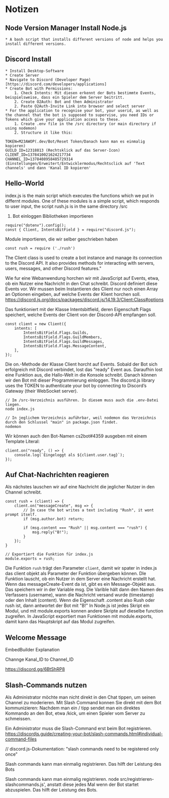# Notizen
## Node Version Manager Install Node.js
    * A bash script that installs different versions of node and helps you install different versions. 
## Discord Install 
    * Install Desktop-Software
    * Create Server
    * Navigate to Discord (Developer Page)[https://discord.com/developers/applications]
    * Create Bot with Permissions:
        1. Check Intents: Mit diesen erkennt der Bots bestimmte Events, beispielsweise, dass ein Spieler dem Server beitritt.
        2. Create O2Auth: Bot and then Administrator 
        2. Paste O2Auth-Invite Link into browser and select server
    * For the application to recognise your bot, your userid, as well as the channel that the bot is supposed to supervise, you need IDs or Tokens which give your application access to these.
        1. Create .env file in the /src directory (or main directory if using nodemon)
        2. Structure it like this:
```
TOKEN=M23AWOP(.dev/Bot/Reset Token/Danach kann man es einmalig kopieren)
GUILD_ID=12318813 (Rechtsklick auf das Server-Icon)
CLIENT_ID=1378410021624217734 
CHANNEL_ID=1378408958485729314 (Einstellungen/Erweitert/Entwicklermodus/Rechtsclick auf 'Text channels' und dann 'Kanal ID kopieren'
```

## Hello-World
index.js is the main script which executes the functions which we put in differnt modules.
One of these modules is a simple script, which responds to user input, the script rush.js is in the same directory /src
1. Bot einloggen
Bibliotheken importieren    
```
require("dotenv").config();
const { Client, IntentsBitField } = require("discord.js");
```
Module importieren, die wir selber geschrieben haben
```
const rush = require ('./rush')
```
The Client class is used to create a bot instance and manage its connection to the Discord API. It also provides methods for interacting with servers, users, messages, and other Discord features."

Wie fur eine Webanwendung horchen wir mit JavaScript auf Events, etwa, ob ein Nutzer eine Nachricht in den Chat schreibt. Discord definiert diese Events vor. Wir mussen beim Instantieren des Client nur noch einen Array an Optionen eingeben, auf welche Events der Klient horchen soll. 
https://discord.js.org/docs/packages/discord.js/14.19.3/Client:Class#options

Das funktioniert mit der Klasse Intentsbitfield, deren Eigenschaft Flags speichert, welche Events der Client von der Discord-API empfangen soll.
```
const client = new Client({
	intents: [
		IntentsBitField.Flags.Guilds,
		IntentsBitField.Flags.GuildMembers,
		IntentsBitField.Flags.GuildMessages,
		IntentsBitField.Flags.MessageContent,
	],
});
```

Die on.-Methode der Klasse Client horcht auf Events. Sobald der Bot sich erfolgreich mit Discord verbindet, lost das "ready" Event aus. Daraufhin lost eine Funktion aus, die Hallo-Welt in die Konsole schreibt.
Danach können wir den Bot mit dieser Programmierung einloggen. The discord.js library uses the TOKEN to authenticate your bot by connecting to Discord’s Gateway (their WebSocket server).

```
// Im /src-Verzeichnis ausführen. In diesem muss auch die .env-Datei liegen.
node index.js

// In jeglichem Verzeichnis auführbar, weil nodemon das Verzeichnis durch den Schlussel "main" in package.json findet.
nodemon
```
Wir können auch den Bot-Namen cs2bot#4359 ausgeben mit einem Template Literal:
```
client.on("ready", () => {
	console.log(`Eingeloggt als ${client.user.tag}`);
});
```
## Auf Chat-Nachrichten reagieren
Als nächstes lauschen wir auf eine Nachricht die jeglicher Nutzer in den Channel schreibt. 

```
const rush = (client) => {
	client.on("messageCreate", msg => {
		// In case the bot writes a text including "Rush", it wont prompt itself.
		if (msg.author.bot) return;
		
		if (msg.content === "Rush" || msg.content === "rush") {
			msg.reply("B!");
		}		
	});
}

// Exportiert die Funktion für index.js
module.exports = rush;
```
Die Funktion `rush` trägt den Parameter `client`, damit wir spater in index.js das client objekt als Parameter der Funktion übergeben können.
DIe Funktion lauscht, ob ein Nutzer in dem Server eine Nachricht erstellt hat. Wenn das messageCreate-Event da ist, gibt es ein Message-Objekt aus. Das speichern wir in der Variable msg. Die Varible hält dann den Namen des Verfassers (username), wann die Nachricht versand wurde (timestamp) oder den Inhalt (content).
Wenn die Eigenschaft .content also Rush oder rush ist, dann antwortet der Bot mit "B!"
In Node.js ist jedes Skript ein Modul, und mit module.exports konnen andere Skripte auf dieselbe function zugreifen. In JavaScript exportiert man Funktionen mit module.exports, damit kann das Hauptskript auf das Modul zugreifen.

## Welcome Message
EmbedBuilder Explanation

Channge Kanal_ID to Channel_ID


https://discord.gg/6BtShRP8



## Slash-Commands nutzen
Als Administrator möchte man nicht direkt in den Chat tippen, um seinen Channel zu moderieren.
Mit Slash Command konnen Sie direkt mit dem Bot kommunizieren: Nachdem man ein / tipp sendet man ein direktes Kommando an den Bot, etwa /kick, um einen Spieler vom Server zu schmeissen.


Ein Administrator muss die Slash-Command erst beim Bot registrieren.
https://discordjs.guide/creating-your-bot/slash-commands.html#individual-command-files


// discord.js-Dokumentation: "slash commands need to be registered only once"



Slash commands kann man einmalig registrieren. Das hilft der Leistung des Bots



Slash commands kann man einmalig registrieren. node src/registrieren-slashcommands.js', anstatt diese jedes Mal wenn der Bot startet abzuspielen. Das hilft der Leistung des Bots.
